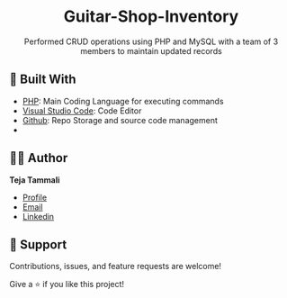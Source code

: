 <h1 align="center">Guitar-Shop-Inventory
</h1>
<p align="center">Performed CRUD operations using PHP and MySQL with a team of 3 members to maintain updated records
</p>

## 👷 Built With

- [PHP](https://www.php.net "PHP"): Main Coding Language for executing commands
- [Visual Studio Code](https://code.visualstudio.com "Visual Studio Code"): Code Editor
- [Github](https://github.com/ "Github"): Repo Storage and source code management
- 

## 🧑🏻 Author

**Teja Tammali**

- [Profile](https://github.com/tejatammali "Teja Tammali")
- [Email](mailto:teja.tammali0@gmail.com?subject=Hello "Hello!")
- [Linkedin](https://www.linkedin.com/in/tejatammali/ "Welcome")

## 🤝 Support

Contributions, issues, and feature requests are welcome!

Give a ⭐️ if you like this project!
